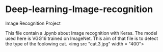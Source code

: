 # Deep-learning-Image-recognition
Image Recognition Project


This file contain a .ipynb about Image recognition with Keras. The model used here is VGG16 trained on ImageNet.
This aim of that file is to detect the type of the foolowing cat.
<img src "cat.3.jpg" width = "400">
